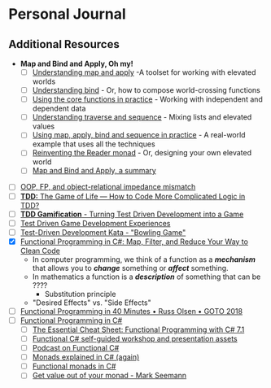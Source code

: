 # Personal Journal

## Additional Resources

- **Map and Bind and Apply, Oh my!**
  - [ ] [Understanding map and apply](https://fsharpforfunandprofit.com/posts/elevated-world/) -A toolset for working with elevated worlds
  - [ ] [Understanding bind](https://fsharpforfunandprofit.com/posts/elevated-world-2/) - Or, how to compose world-crossing functions
  - [ ] [Using the core functions in practice](https://fsharpforfunandprofit.com/posts/elevated-world-3/) - Working with independent and dependent data
  - [ ] [Understanding traverse and sequence](https://fsharpforfunandprofit.com/posts/elevated-world-4/) - Mixing lists and elevated values
  - [ ] [Using map, apply, bind and sequence in practice](https://fsharpforfunandprofit.com/posts/elevated-world-5/) - A real-world example that uses all the techniques
  - [ ] [Reinventing the Reader monad](https://fsharpforfunandprofit.com/posts/elevated-world-6/) - Or, designing your own elevated world
  - [ ] [Map and Bind and Apply, a summary](https://fsharpforfunandprofit.com/posts/elevated-world-7/)
- [ ] [OOP, FP, and object-relational impedance mismatch](https://enterprisecraftsmanship.com/posts/oop-fp-and-object-relational-impedance-mismatch/)
- [ ] [**TDD:** The Game of Life — How to Code More Complicated Logic in TDD?](https://www.elpassion.com/blog/how-to-code-more-complicated-logic-in-tdd)
- [ ] [**TDD Gamification** - Turning Test Driven Development into a Game](https://davembush.github.io/tdd-gamification-turning-test-driven-development-into-a-game/)
- [ ] [Test Driven Game Development Experiences](https://www.gamedeveloper.com/programming/test-driven-game-development-experiences)
- [ ] [Test-Driven Development Kata - "Bowling Game"](https://youtu.be/YF_ayk_rV1Y)
- [x] [Functional Programming in C#: Map, Filter, and Reduce Your Way to Clean Code](https://blog.submain.com/csharp-functional-programming/)
  - In computer programming, we think of a function as a ***mechanism*** that allows you to ***change*** something or ***affect*** something.
  - In mathematics a function is a ***description*** of something that can be ????
    - Substitution principle
  - "Desired Effects" vs. "Side Effects"
- [ ] [Functional Programming in 40 Minutes • Russ Olsen • GOTO 2018](https://youtu.be/0if71HOyVjY)
- [ ] [Functional Programming in C#](https://learn.microsoft.com/en-us/shows/visual-studio-toolbox/functional-programming-in-csharp)
  - [ ] [The Essential Cheat Sheet: Functional Programming with C# 7.1](http://www.telerik.com/campaigns/devcraft/functional-programming-with-csharp-cheat-sheet)
  - [ ] [Functional C# self-guided workshop and presentation assets](http://edcharbeneau.com/csharp-functional-workshop-instructions/)
  - [ ] [Podcast on Functional C#](https://soundcloud.com/esc-podcast/better-code-with-functional-programming)
  - [ ] [Monads explained in C# (again)](https://mikhail.io/2018/07/monads-explained-in-csharp-again/)
  - [ ] [Functional monads in C#](https://www.red-gate.com/simple-talk/development/dotnet-development/functional-monads-c-sharp/)
  - [ ] [Get value out of your monad - Mark Seemann](https://youtu.be/F9bznonKc64)